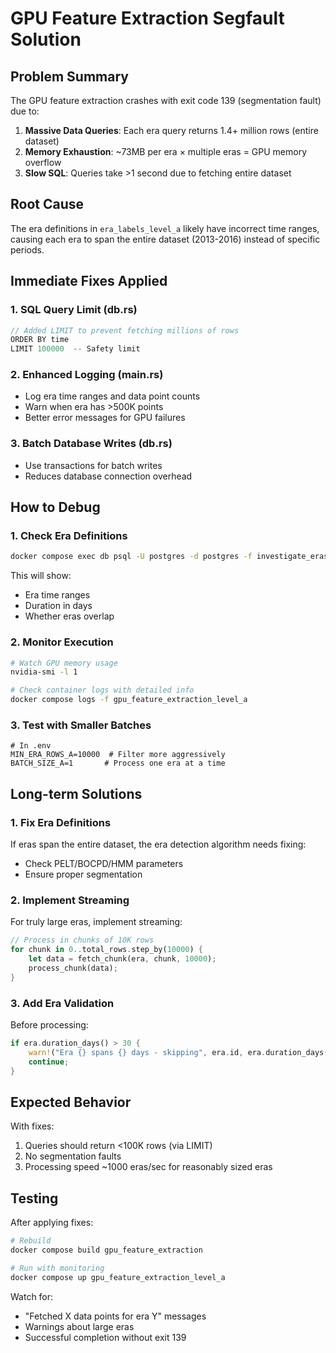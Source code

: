 # GPU Feature Extraction Segfault Solution

## Problem Summary

The GPU feature extraction crashes with exit code 139 (segmentation fault) due to:

1. **Massive Data Queries**: Each era query returns 1.4+ million rows (entire dataset)
2. **Memory Exhaustion**: ~73MB per era × multiple eras = GPU memory overflow
3. **Slow SQL**: Queries take >1 second due to fetching entire dataset

## Root Cause

The era definitions in `era_labels_level_a` likely have incorrect time ranges, causing each era to span the entire dataset (2013-2016) instead of specific periods.

## Immediate Fixes Applied

### 1. SQL Query Limit (db.rs)
```rust
// Added LIMIT to prevent fetching millions of rows
ORDER BY time
LIMIT 100000  -- Safety limit
```

### 2. Enhanced Logging (main.rs)
- Log era time ranges and data point counts
- Warn when era has >500K points
- Better error messages for GPU failures

### 3. Batch Database Writes (db.rs)
- Use transactions for batch writes
- Reduces database connection overhead

## How to Debug

### 1. Check Era Definitions
```bash
docker compose exec db psql -U postgres -d postgres -f investigate_eras.sql
```

This will show:
- Era time ranges
- Duration in days
- Whether eras overlap

### 2. Monitor Execution
```bash
# Watch GPU memory usage
nvidia-smi -l 1

# Check container logs with detailed info
docker compose logs -f gpu_feature_extraction_level_a
```

### 3. Test with Smaller Batches
```env
# In .env
MIN_ERA_ROWS_A=10000  # Filter more aggressively
BATCH_SIZE_A=1       # Process one era at a time
```

## Long-term Solutions

### 1. Fix Era Definitions
If eras span the entire dataset, the era detection algorithm needs fixing:
- Check PELT/BOCPD/HMM parameters
- Ensure proper segmentation

### 2. Implement Streaming
For truly large eras, implement streaming:
```rust
// Process in chunks of 10K rows
for chunk in 0..total_rows.step_by(10000) {
    let data = fetch_chunk(era, chunk, 10000);
    process_chunk(data);
}
```

### 3. Add Era Validation
Before processing:
```rust
if era.duration_days() > 30 {
    warn!("Era {} spans {} days - skipping", era.id, era.duration_days());
    continue;
}
```

## Expected Behavior

With fixes:
1. Queries should return <100K rows (via LIMIT)
2. No segmentation faults
3. Processing speed ~1000 eras/sec for reasonably sized eras

## Testing

After applying fixes:
```bash
# Rebuild
docker compose build gpu_feature_extraction

# Run with monitoring
docker compose up gpu_feature_extraction_level_a
```

Watch for:
- "Fetched X data points for era Y" messages
- Warnings about large eras
- Successful completion without exit 139